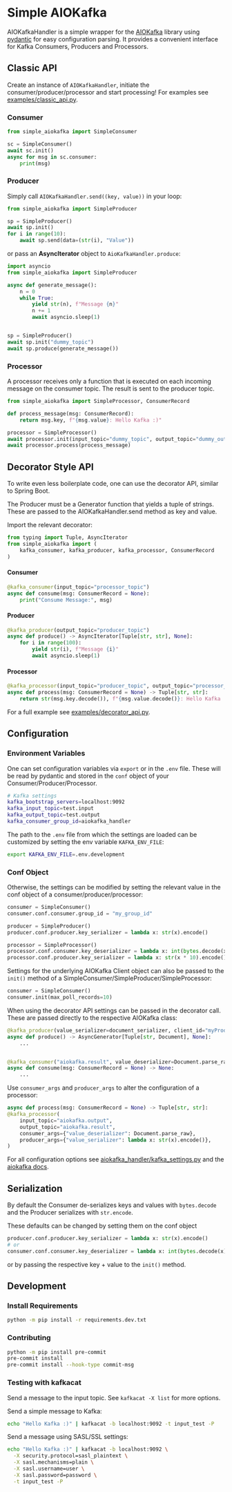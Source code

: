 # Simple AIOKafka
AIOKafkaHandler is a simple wrapper for the [AIOKafka](https://github.com/aio-libs/aiokafka) library using [pydantic](https://github.com/samuelcolvin/pydantic) for easy configuration parsing.
It provides a convenient interface for Kafka Consumers, Producers and Processors.


## Classic API

Create an instance of `AIOKafkaHandler`, initiate the consumer/producer/processor and start processing!
For examples see [examples/classic_api.py](examples/classic_api.py).

### Consumer

~~~python
from simple_aiokafka import SimpleConsumer

sc = SimpleConsumer()
await sc.init()
async for msg in sc.consumer:
    print(msg)
~~~

### Producer
Simply call `AIOKafkaHandler.send((key, value))` in your loop:

~~~python
from simple_aiokafka import SimpleProducer

sp = SimpleProducer()
await sp.init()
for i in range(10):
    await sp.send(data=(str(i), "Value"))
~~~

or pass an __AsyncIterator__ object to `AioKafkaHandler.produce`:

~~~python
import asyncio
from simple_aiokafka import SimpleProducer

async def generate_message():
    n = 0
    while True:
        yield str(n), f"Message {n}"
        n += 1
        await asyncio.sleep(1)


sp = SimpleProducer()
await sp.init("dummy_topic")
await sp.produce(generate_message())
~~~

### Processor
A processor receives only a function that is executed on each incoming message on the consumer topic.
The result is sent to the producer topic.

~~~python
from simple_aiokafka import SimpleProcessor, ConsumerRecord

def process_message(msg: ConsumerRecord):
    return msg.key, f"{msg.value}: Hello Kafka :)"

processor = SimpleProcessor()
await processor.init(input_topic="dummy_topic", output_topic="dummy_output_topic")
await processor.process(process_message)
~~~


## Decorator Style API
To write even less boilerplate code, one can use the decorator API, similar to Spring Boot.

The Producer must be a Generator function that yields a tuple of strings.
These are passed to the AIOKafkaHandler.send method as key and value.

Import the relevant decorator:
~~~python
from typing import Tuple, AsyncIterator
from simple_aiokafka import (
    kafka_consumer, kafka_producer, kafka_processor, ConsumerRecord
)
~~~

#### Consumer
~~~python
@kafka_consumer(input_topic="processor_topic")
async def consume(msg: ConsumerRecord = None):
    print("Consume Message:", msg)
~~~

#### Producer
~~~python
@kafka_producer(output_topic="producer_topic")
async def produce() -> AsyncIterator[Tuple[str, str], None]:
    for i in range(100):
        yield str(i), f"Message {i}"
        await asyncio.sleep(1)
~~~

#### Processor
~~~python
@kafka_processor(input_topic="producer_topic", output_topic="processor_topic")
async def process(msg: ConsumerRecord = None) -> Tuple[str, str]:
    return str(msg.key.decode()), f"{msg.value.decode()}: Hello Kafka :)"
~~~
For a full example see [examples/decorator_api.py](examples/decorator_api.py).

## Configuration
### Environment Variables
One can set configuration variables via `export` or in the `.env` file.
These will be read by pydantic and stored in the `conf` object of your Consumer/Producer/Processor.
~~~bash
# Kafka settings
kafka_bootstrap_servers=localhost:9092
kafka_input_topic=test.input
kafka_output_topic=test.output
kafka_consumer_group_id=aiokafka_handler
~~~

The path to the `.env` file from which the settings are loaded can be customized by setting the env variable `KAFKA_ENV_FILE`:
~~~bash
export KAFKA_ENV_FILE=.env.development
~~~

### Conf Object
Otherwise, the settings can be modified by setting the relevant value in the conf object of a consumer/producer/processor:

~~~python
consumer = SimpleConsumer()
consumer.conf.consumer.group_id = "my_group_id"

producer = SimpleProducer()
producer.conf.producer.key_serializer = lambda x: str(x).encode()

processor = SimpleProcessor()
processor.conf.consumer.key_deserializer = lambda x: int(bytes.decode(x))
processor.conf.producer.key_serializer = lambda x: str(x * 10).encode()
~~~

Settings for the underlying AIOKafka Client object can also be passed to the `init()` method of a
SimpleConsumer/SimpleProducer/SimpleProcessor:
~~~python
consumer = SimpleConsumer()
consumer.init(max_poll_records=10)
~~~

When using the decorator API settings can be passed in the decorator call.
These are passed directly to the respective AIOKafka class:

~~~py
@kafka_producer(value_serializer=document_serializer, client_id="myProducer")
async def produce() -> AsyncGenerator[Tuple[str, Document], None]:
    ...


@kafka_consumer("aiokafka.result", value_deserializer=Document.parse_raw)
async def consume(msg: ConsumerRecord = None) -> None:
    ...
~~~

Use `consumer_args` and `producer_args` to alter the configuration of a processor:
~~~py
async def process(msg: ConsumerRecord = None) -> Tuple[str, str]:
@kafka_processor(
    input_topic="aiokafka.output",
    output_topic="aiokafka.result",
    consumer_args={"value_deserializer": Document.parse_raw},
    producer_args={"value_serializer": lambda x: str(x).encode()},
)
~~~

For all configuration options see [aiokafka_handler/kafka_settings.py](simple_aiokafka/kafka_settings.py) and the [aiokafka docs](https://aiokafka.readthedocs.io/en/stable/api.html).


## Serialization
By default the Consumer de-serializes keys and values with `bytes.decode` and the Producer serializes with `str.encode`.

These defaults can be changed by setting them on the conf object
~~~python
producer.conf.producer.key_serializer = lambda x: str(x).encode()
# or
consumer.conf.consumer.key_deserializer = lambda x: int(bytes.decode(x))
~~~

or by passing the respective key + value to the `init()` method.

## Development
### Install Requirements
```sh
python -m pip install -r requirements.dev.txt
```


### Contributing
```sh
python -m pip install pre-commit
pre-commit install
pre-commit install --hook-type commit-msg
```


### Testing with kafkacat
Send a message to the input topic. See `kafkacat -X list` for more options.

Send a simple message to Kafka:
~~~bash
echo "Hello Kafka :)" | kafkacat -b localhost:9092 -t input_test -P
~~~

Send a message using SASL/SSL settings:
~~~bash
echo "Hello Kafka :)" | kafkacat -b localhost:9092 \
  -X security.protocol=sasl_plaintext \
  -X sasl.mechanisms=plain \
  -X sasl.username=user \
  -X sasl.password=password \
  -t input_test -P
~~~
